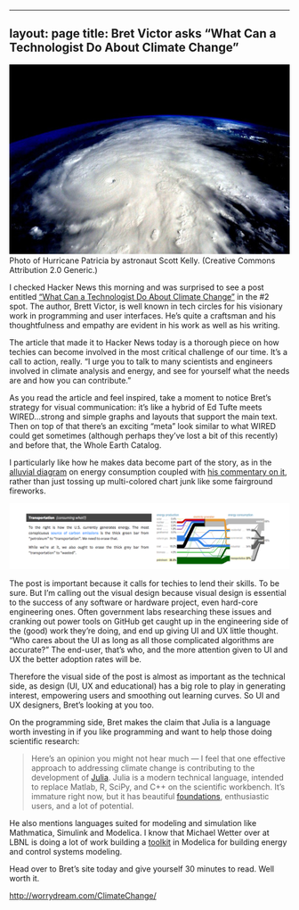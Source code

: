  ---
layout: page
title: Bret Victor asks “What Can a Technologist Do About Climate Change”
---

<div class="image-container">
	<img width="720" height="340" src="assets/images/hurricane.jpg"  sizes="(max-width: 720px) 100vw, 720px">
	<div class="image-caption">Photo of Hurricane Patricia by astronaut Scott Kelly. (Creative Commons Attribution 2.0 Generic.)</div>		
</div>

I checked Hacker News this morning and was surprised to see a post entitled <a href="http://worrydream.com/ClimateChange/">“What Can a Technologist Do About Climate Change”</a> in the #2 spot. The author, Brett Victor, is well known in tech circles for his visionary work in programming and user interfaces. He’s quite a craftsman and his thoughtfulness and empathy are evident in his work as well as his writing.

The article that made it to Hacker News today is a thorough piece on how techies can become involved in the most critical challenge of our time. It’s a call to action, really. “I urge you to talk to many scientists and engineers involved in climate analysis and energy, and see for yourself what the needs are and how you can contribute.” 

As you read the article and feel inspired, take a moment to notice Bret’s strategy for visual communication: it’s like a hybrid of Ed Tufte meets WIRED…strong and simple graphs and layouts that support the main text. Then on top of that there’s an exciting “meta” look similar to what WIRED could get sometimes (although perhaps they’ve lost a bit of this recently) and before that, the Whole Earth Catalog.

I particularly like how he makes data become part of the story, as in the <a href="https://en.wikipedia.org/wiki/Alluvial_diagram">alluvial diagram</a> on energy consumption coupled with <a href="http://worrydream.com/ClimateChange/#consumption-transportation">his commentary on it</a>, rather than just tossing up multi-colored chart junk like some fairground fireworks.

<img src="assets/images/bret-victor-diagram.png"/>

The post is important because it calls for techies to lend their skills. To be sure. But I’m calling out the visual design because visual design is essential to the success of any software or hardware project, even hard-core engineering ones. Often government labs researching these issues and cranking out power tools on GitHub get caught up in the engineering side of the (good) work they’re doing, and end up giving UI and UX little thought. “Who cares about the UI as long as all those complicated algorithms are accurate?” The end-user, that’s who, and the more attention given to UI and UX the better adoption rates will be.

Therefore the visual side of the post is almost as important as the technical side, as design (UI, UX and educational) has a big role to play in generating interest, empowering users and smoothing out learning curves. So UI and UX designers, Bret’s looking at you too.

On the programming side, Bret makes the claim that Julia is a language worth investing in if you like programming and want to help those doing scientific research:

<blockquote>
	Here’s an opinion you might not hear much — I feel that one effective approach to addressing climate change is contributing to the development of <a href="https://web.archive.org/web/20160314190551/http://julialang.org/">Julia</a>. Julia is a modern technical language, intended to replace Matlab, R, SciPy, and C++ on the scientific workbench. It’s immature right now, but it has beautiful <a href="http://arxiv.org/abs/1411.1607">foundations</a>, enthusiastic users, and a lot of potential.
</blockquote>


He also mentions languages suited for modeling and simulation like Mathmatica, Simulink and Modelica. I know that Michael Wetter over at LBNL is doing a lot of work building a <a href="https://simulationresearch.lbl.gov/modelica">toolkit</a> in Modelica for building energy and control systems modeling.

Head over to Bret’s site today and give yourself 30 minutes to read. Well worth it.

<a href="http://worrydream.com/ClimateChange/">http://worrydream.com/ClimateChange/</a>
